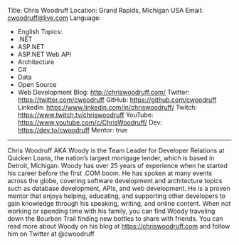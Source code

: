 Title: Chris Woodruff
Location: Grand Rapids, Michigan USA
Email: cwoodruff@live.com
Language:
  - English
Topics:
  - .NET
  - ASP.NET
  - ASP.NET Web API
  - Architecture
  - C#
  - Data
  - Open Source
  - Web Development
Blog: http://chriswoodruff.com/
Twitter: https://twitter.com/cwoodruff
GitHub: https://github.com/cwoodruff
LinkedIn: https://www.linkedin.com/in/chriswoodruff/
Twitch: https://www.twitch.tv/chriswoodruff
YouTube: https://www.youtube.com/c/ChrisWoodruff/
Dev: https://dev.to/cwoodruff
Mentor: true
---
Chris Woodruff AKA Woody is the Team Leader for Developer Relations at Quicken Loans, the nation’s largest mortgage lender, which is based in Detroit, Michigan. Woody has over 25 years of experience when he started his career before the first .COM boom. He has spoken at many events across the globe, covering software development and architecture topics such as database development, APIs, and web development. He is a proven mentor that enjoys helping, educating, and supporting other developers to gain knowledge through his speaking, writing, and online content. When not working or spending time with his family, you can find Woody traveling down the Bourbon Trail finding new bottles to share with friends. You can read more about Woody on his blog at https://chriswoodruff.com and follow him on Twitter at @cwoodruff
